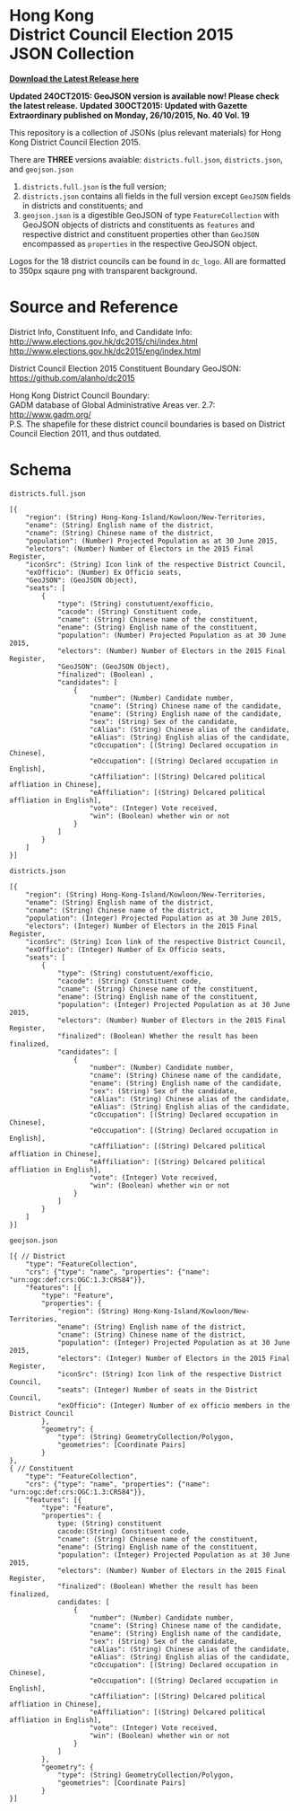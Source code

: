 # Hong Kong <br>District Council Election 2015 <br>JSON Collection
[**Download the Latest Release here**](https://github.com/UnKnoWn-Consortium/DC2015_JSON/releases/latest)

**Updated 24OCT2015: GeoJSON version is available now! Please check the latest release.**
**Updated 30OCT2015: Updated with Gazette Extraordinary published on Monday, 26/10/2015, No. 40 Vol. 19**

This repository is a collection of JSONs (plus relevant materials) for Hong Kong District Council Election 2015.

There are **THREE** versions avaiable: `districts.full.json`, `districts.json`, and `geojson.json`

1. `districts.full.json` is the full version; <br>
2. `districts.json` contains all fields in the full version except `GeoJSON` fields in districts and constituents; and <br>
3. `geojson.json` is a digestible GeoJSON of type `FeatureCollection` with GeoJSON objects of districts and constituents as `features` and respective district and constituent properties other than `GeoJSON` encompassed as `properties` in the respective GeoJSON object. 

Logos for the 18 district councils can be found in `dc_logo`. All are formatted to 350px sqaure png with transparent background. 

# Source and Reference

District Info, Constituent Info, and Candidate Info: <br>http://www.elections.gov.hk/dc2015/chi/index.html <br>http://www.elections.gov.hk/dc2015/eng/index.html

District Council Election 2015 Constituent Boundary GeoJSON: <br>https://github.com/alanho/dc2015

Hong Kong District Council Boundary: <br>
GADM database of Global Administrative Areas ver. 2.7: <br>
http://www.gadm.org/
<br>P.S. The shapefile for these district council boundaries is based on District Council Election 2011, and thus outdated.

# Schema

`districts.full.json`
```
[{
    "region": (String) Hong-Kong-Island/Kowloon/New-Territories, 
    "ename": (String) English name of the district, 
    "cname": (String) Chinese name of the district, 
    "population": (Number) Projected Population as at 30 June 2015,
    "electors": (Number) Number of Electors in the 2015 Final Register,
    "iconSrc": (String) Icon link of the respective District Council,
    "exOfficio": (Number) Ex Officio seats,
    "GeoJSON": (GeoJSON Object),
    "seats": [
        {
            "type": (String) constutuent/exofficio,
            "cacode": (String) Constituent code,
            "cname": (String) Chinese name of the constituent,
            "ename": (String) English name of the constituent,
            "population": (Number) Projected Population as at 30 June 2015,
            "electors": (Number) Number of Electors in the 2015 Final Register,
            "GeoJSON": (GeoJSON Object),
            "finalized": (Boolean) ,
            "candidates": [
                {
                    "number": (Number) Candidate number,
                    "cname": (String) Chinese name of the candidate,
                    "ename": (String) English name of the candidate,
                    "sex": (String) Sex of the candidate,
                    "cAlias": (String) Chinese alias of the candidate,
                    "eAlias": (String) English alias of the candidate,
                    "cOccupation": [(String) Declared occupation in Chinese],
                    "eOccupation": [(String) Declared occupation in English],
                    "cAffiliation": [(String) Delcared political affliation in Chinese],
                    "eAffiliation": [(String) Delcared political affliation in English],
                    "vote": (Integer) Vote received,
                    "win": (Boolean) whether win or not
                }
            ]
        }
    ]
}]
```

`districts.json`
```
[{
    "region": (String) Hong-Kong-Island/Kowloon/New-Territories, 
    "ename": (String) English name of the district, 
    "cname": (String) Chinese name of the district, 
    "population": (Integer) Projected Population as at 30 June 2015,
    "electors": (Integer) Number of Electors in the 2015 Final Register,
    "iconSrc": (String) Icon link of the respective District Council,
    "exOfficio": (Integer) Number of Ex Officio seats,
    "seats": [
        {
            "type": (String) constutuent/exofficio,
            "cacode": (String) Constituent code,
            "cname": (String) Chinese name of the constituent,
            "ename": (String) English name of the constituent,
            "population": (Integer) Projected Population as at 30 June 2015,
            "electors": (Number) Number of Electors in the 2015 Final Register,
            "finalized": (Boolean) Whether the result has been finalized,
            "candidates": [
                {
                    "number": (Number) Candidate number,
                    "cname": (String) Chinese name of the candidate,
                    "ename": (String) English name of the candidate,
                    "sex": (String) Sex of the candidate,
                    "cAlias": (String) Chinese alias of the candidate,
                    "eAlias": (String) English alias of the candidate,
                    "cOccupation": [(String) Declared occupation in Chinese],
                    "eOccupation": [(String) Declared occupation in English],
                    "cAffiliation": [(String) Delcared political affliation in Chinese],
                    "eAffiliation": [(String) Delcared political affliation in English],
                    "vote": (Integer) Vote received,
                    "win": (Boolean) whether win or not
                }
            ]
        }
    ]
}]
```

`geojson.json`
```
[{ // District
    "type": "FeatureCollection",
    "crs": {"type": "name", "properties": {"name": "urn:ogc:def:crs:OGC:1.3:CRS84"}},
    "features": [{
        "type": "Feature", 
        "properties": {
            "region": (String) Hong-Kong-Island/Kowloon/New-Territories, 
            "ename": (String) English name of the district, 
            "cname": (String) Chinese name of the district, 
            "population": (Integer) Projected Population as at 30 June 2015, 
            "electors": (Integer) Number of Electors in the 2015 Final Register, 
            "iconSrc": (String) Icon link of the respective District Council,
            "seats": (Integer) Number of seats in the District Council, 
            "exOfficio": (Integer) Number of ex officio members in the District Council
        }, 
        "geometry": {
            "type": (String) GeometryCollection/Polygon,
            "geometries": [Coordinate Pairs]
        }
}, 
{ // Constituent
    "type": "FeatureCollection",
    "crs": {"type": "name", "properties": {"name": "urn:ogc:def:crs:OGC:1.3:CRS84"}},
    "features": [{
        "type": "Feature", 
        "properties": {
            type: (String) constituent
            cacode:(String) Constituent code, 
            "cname": (String) Chinese name of the constituent,
            "ename": (String) English name of the constituent,
            "population": (Integer) Projected Population as at 30 June 2015,
            "electors": (Number) Number of Electors in the 2015 Final Register,
            "finalized": (Boolean) Whether the result has been finalized,
            candidates: [
                {
                    "number": (Number) Candidate number,
                    "cname": (String) Chinese name of the candidate,
                    "ename": (String) English name of the candidate,
                    "sex": (String) Sex of the candidate,
                    "cAlias": (String) Chinese alias of the candidate,
                    "eAlias": (String) English alias of the candidate,
                    "cOccupation": [(String) Declared occupation in Chinese],
                    "eOccupation": [(String) Declared occupation in English],
                    "cAffiliation": [(String) Delcared political affliation in Chinese],
                    "eAffiliation": [(String) Delcared political affliation in English],
                    "vote": (Integer) Vote received,
                    "win": (Boolean) whether win or not
                }
            ]
        }, 
        "geometry": {
            "type": (String) GeometryCollection/Polygon,
            "geometries": [Coordinate Pairs]
        }
}]
```
